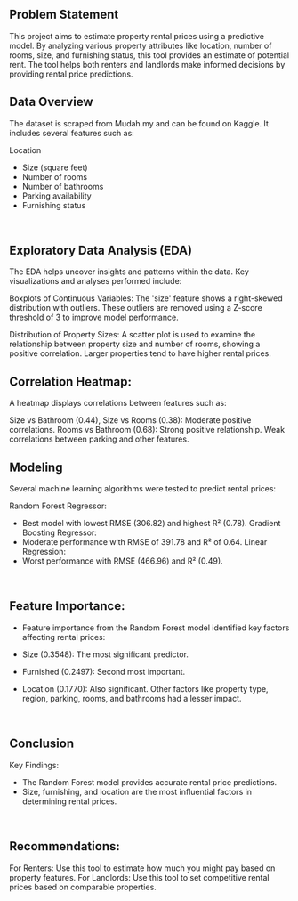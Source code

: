 ## Problem Statement
This project aims to estimate property rental prices using a predictive model. By analyzing various property attributes like location, number of rooms, size, and furnishing status, this tool provides an estimate of potential rent. The tool helps both renters and landlords make informed decisions by providing rental price predictions.<br>


## Data Overview
The dataset is scraped from Mudah.my and can be found on Kaggle. It includes several features such as:

Location
- Size (square feet)
- Number of rooms
- Number of bathrooms
- Parking availability
- Furnishing status
<br>

## Exploratory Data Analysis (EDA)
The EDA helps uncover insights and patterns within the data. Key visualizations and analyses performed include:

Boxplots of Continuous Variables:
The 'size' feature shows a right-skewed distribution with outliers. These outliers are removed using a Z-score threshold of 3 to improve model performance.

Distribution of Property Sizes:
A scatter plot is used to examine the relationship between property size and number of rooms, showing a positive correlation. Larger properties tend to have higher rental prices.

## Correlation Heatmap:
A heatmap displays correlations between features such as:

Size vs Bathroom (0.44), Size vs Rooms (0.38): Moderate positive correlations.
Rooms vs Bathroom (0.68): Strong positive relationship.
Weak correlations between parking and other features.
<br>

## Modeling
Several machine learning algorithms were tested to predict rental prices:

Random Forest Regressor:
- Best model with lowest RMSE (306.82) and highest R² (0.78).
Gradient Boosting Regressor:
- Moderate performance with RMSE of 391.78 and R² of 0.64.
Linear Regression:
- Worst performance with RMSE (466.96) and R² (0.49).
<br>

## Feature Importance:
- Feature importance from the Random Forest model identified key factors affecting rental prices:

- Size (0.3548): The most significant predictor.
- Furnished (0.2497): Second most important.
- Location (0.1770): Also significant.
Other factors like property type, region, parking, rooms, and bathrooms had a lesser impact.
<br>

## Conclusion
Key Findings:
- The Random Forest model provides accurate rental price predictions.
- Size, furnishing, and location are the most influential factors in determining rental prices.
<br>

## Recommendations:
For Renters: Use this tool to estimate how much you might pay based on property features.
For Landlords: Use this tool to set competitive rental prices based on comparable properties.



